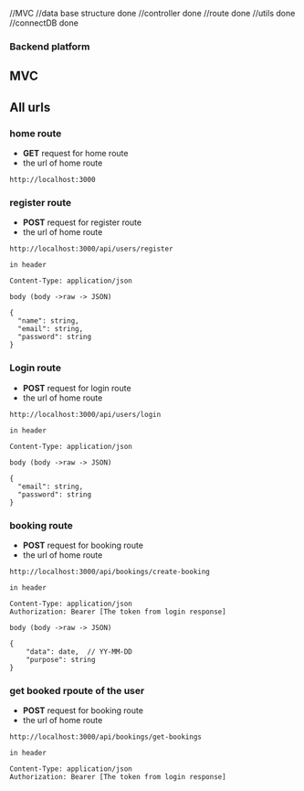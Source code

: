 //MVC
//data base structure done 
//controller done
//route done
//utils done
//connectDB done

### Backend platform

## MVC 

## All urls

### home route
- **GET** request for home route
- the url of home route
```
http://localhost:3000

```

### register route
- **POST** request for register route
 - the url of home route
```
http://localhost:3000/api/users/register

in header 

Content-Type: application/json

body (body ->raw -> JSON)

{
  "name": string,
  "email": string,
  "password": string
}

```



### Login route
- **POST** request for login route
 - the url of home route
```
http://localhost:3000/api/users/login

in header 

Content-Type: application/json

body (body ->raw -> JSON)

{
  "email": string,
  "password": string
}

```



### booking route
- **POST** request for booking route
 - the url of home route
```
http://localhost:3000/api/bookings/create-booking

in header 

Content-Type: application/json
Authorization: Bearer [The token from login response]

body (body ->raw -> JSON)

{
    "data": date,  // YY-MM-DD
    "purpose": string
}

```



### get booked rpoute of the user 
- **POST** request for booking route
 - the url of home route
```
http://localhost:3000/api/bookings/get-bookings

in header 

Content-Type: application/json
Authorization: Bearer [The token from login response]

```